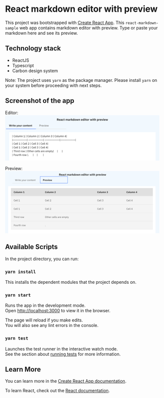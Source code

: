 # React markdown editor with preview

This project was bootstrapped with [Create React App](https://github.com/facebook/create-react-app).
This `react-markdown-sample` web app contains markdown editor with preview. Type or paste your markdown here and see its preview. 

## Technology stack
- ReactJS
- Typescript
- Carbon design system

Note: The project uses `yarn` as the package manager. Please install `yarn` on your system before proceeding with next steps. 
## Screenshot of the app
Editor: 
![Editor](src/assests/snapshot1.png) 

Preview: 
![Preview](src/assests/snapshot2.png)

## Available Scripts

In the project directory, you can run:

### `yarn install`
This installs the dependent modules that the project depends on.

### `yarn start`

Runs the app in the development mode.\
Open [http://localhost:3000](http://localhost:3000) to view it in the browser.

The page will reload if you make edits.\
You will also see any lint errors in the console.

### `yarn test`

Launches the test runner in the interactive watch mode.\
See the section about [running tests](https://facebook.github.io/create-react-app/docs/running-tests) for more information.

## Learn More

You can learn more in the [Create React App documentation](https://facebook.github.io/create-react-app/docs/getting-started).

To learn React, check out the [React documentation](https://reactjs.org/).
